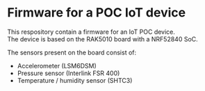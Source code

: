 # Firmware for a POC IoT device

This respository contain a firmware for an IoT POC device.  
The device is based on the RAK5010 board with a NRF52840 SoC.

The sensors present on the board consist of:
- Accelerometer (LSM6DSM)
- Pressure sensor (Interlink FSR 400)
- Temperature / humidity sensor (SHTC3)
